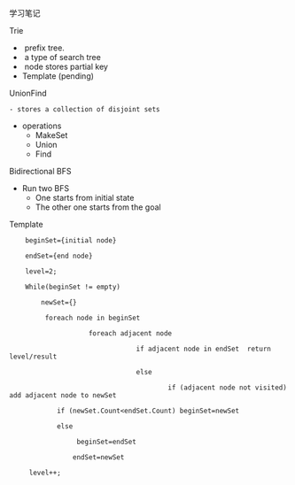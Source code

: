 学习笔记

Trie

- ​    prefix tree.
- ​    a type of search tree
- ​    node stores partial key
-   Template (pending)



UnionFind

	- stores a collection of disjoint sets
 - operations
   	- MakeSet
   	- Union
   	- Find

Bidirectional BFS 

- Run two BFS 
  - One starts from initial state
  - The other one starts from the goal

Template

		beginSet={initial node}
	
	    endSet={end node}
	
		level=2;
	
		While(beginSet != empty)
	
			newSet={}
	
			 foreach node in beginSet               
	
	                    foreach adjacent node
	
	                                if adjacent node in endSet  return level/result
	
	                                else
	
											if (adjacent node not visited) add adjacent node to newSet
	
				if (newSet.Count<endSet.Count) beginSet=newSet
	
				else 
	
					 beginSet=endSet
	
					endSet=newSet	
	
	 	 level++;